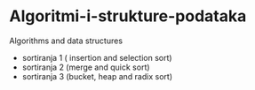 # Algoritmi-i-strukture-podataka
Algorithms and data structures

-  sortiranja 1 ( insertion and selection sort)
-  sortiranja 2 (merge and quick sort)
-  sortiranja 3 (bucket, heap and radix sort)
